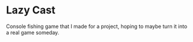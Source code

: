 # Lazy Cast
Console fishing game that I made for a project, hoping to maybe turn it into a real game someday.
